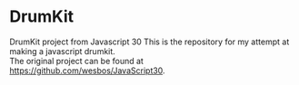 # DrumKit
DrumKit project from Javascript 30
This is the repository for my attempt at making a javascript drumkit.  
The original project can be found at https://github.com/wesbos/JavaScript30.
